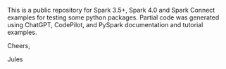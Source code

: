 This is a public repository for Spark 3.5+, Spark 4.0 and Spark Connect examples
for testing some python packages. Partial code was generated using ChatGPT, CodePilot,
and PySpark documentation and tutorial examples.

Cheers,

Jules

